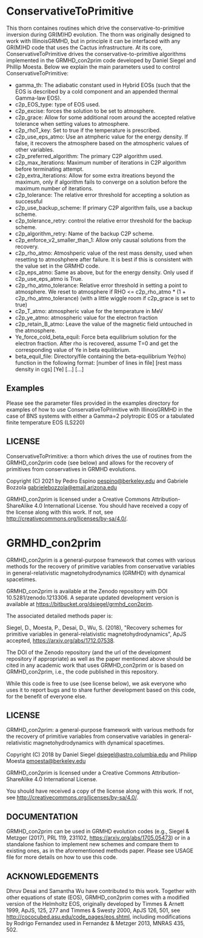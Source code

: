 # ConservativeToPrimitive

This thorn containes routines which drive the conservative-to-primitive inversion during GR(M)HD evolution. The thorn was originally designed to work with IllinoisGRMHD, but in principle it can be interfaced with any GR(M)HD code that uses the Cactus infrastructure. At its core, ConservativeToPrimitive drives the conservative-to-primitive algorithms implemented in the GRMHD_con2prim code developed by Daniel Siegel and Phillip Moesta. Below we explain the main parameters used to control ConservativeToPrimitive:

* gamma_th: The adiabatic constant used in Hybrid EOSs (such that the EOS is described by a cold component and an appended thermal Gamma-law EOS).
* c2p_EOS_type: type of EOS used.
* c2p_excise: forces the solution to be set to atmosphere.
* c2p_grace: Allow for some additional room around the accepted relative tolerance when setting values to atmosphere.
* c2p_rhoT_key: Set to true if the temperature is prescribed.
* c2p_use_eps_atmo: Use an atmpheric value for the energy density. If false, it recovers the atmosphere based on the atmospheric values of other variables.
* c2p_preferred_algorithm: The primary C2P algorithm used.
* c2p_max_iterations: Maximum number of iterations in C2P algorithm before terminating attempt.
* c2p_extra_iterations: Allow for some extra itreations beyond the maximum, only if algorithm fails to converge on a solution before the maximum number of iterations.
* c2p_tolerance: The relative error threshold for accepting a solution as successful
* c2p_use_backup_scheme: If primary C2P algorithm fails, use a backup scheme.
* c2p_tolerance_retry: control the relative error threshold for the backup scheme.
* c2p_algorithm_retry: Name of the backup C2P scheme.
* c2p_enforce_v2_smaller_than_1: Allow only causal solutions from the recovery.
* c2p_rho_atmo: Atmoshperic value of the rest mass density, used when resetting to atmoshphere after failure. It is best if this is consistent with the value set in the GRMHD code.
* c2p_eps_atmo: Same as above, but for the energy density. Only used if c2p_use_eps_atmo is True.
* c2p_rho_atmo_tolerance: Relative error threshold in setting a point to atmosphere. We reset to atmosphere if RHO <= c2p_rho_atmo * (1 + c2p_rho_atmo_tolerance) (with a little wiggle room if c2p_grace is set to true)
* c2p_T_atmo: atmospheric value for the temperature in MeV
* c2p_ye_atmo: atmospheric value for the electron fraction
* c2p_retain_B_atmo: Leave the value of the magnetic field untouched in the atmosphere.
* Ye_force_cold_beta_equil: Force beta equilibrium solution for the electron fraction. After rho is recovered, assume T=0 and get the corresponding value of Ye in beta equilibrium.
* beta_equil_file: Directory/file containing the beta-equilibrium Ye(rho) function in the following format: 
   \[number of lines in file\]
   \[rest mass density in cgs\] \[Ye\]
   \[...\]                      \[...\]

## Examples
Please see the parameter files provided in the examples directory for examples of how to use ConservativeToPrimitive with IllinoisGRMHD in the case of BNS systems with either a Gamma=2 polytropic EOS or a tabulated finite temperature EOS (LS220)

## LICENSE
ConservativeToPrimitive: a thorn which drives the use of routines from the GRMHD_con2prim code (see below) and allows for the recovery of primitives from conservatives in GRMHD evolutions.

Copyright (C) 2021 by Pedro Espino <pespino@berkeley.edu> and Gabriele Bozzola <gabrielebozzola@email.arizona.edu>

GRMHD_con2prim is licensed under a Creative Commons Attribution-ShareAlike 4.0 International License. You should have received a copy of the license along with this work. If not, see <http://creativecommons.org/licenses/by-sa/4.0/>.

# GRMHD_con2prim
GRMHD_con2prim is a general-purpose framework that comes with various methods for the recovery of primitive variables from conservative variables in general-relativistic magnetohydrodynamics (GRMHD) with dynamical spacetimes.

GRMHD_con2prim is available at the Zenodo repository with DOI 10.5281/zenodo.1213306.
A separate updated development version is available at https://bitbucket.org/dsiegel/grmhd_con2prim.

The associated detailed methods paper is:

Siegel, D., Moesta, P., Desai, D., Wu, S. (2018), "Recovery schemes for primitive variables in general-relativistic magnetohydrodynamics", ApJS accepted, https://arxiv.org/abs/1712.07538.

The DOI of the Zenodo repository (and the url of the development repository if appropriate) as well as the paper mentioned above should be cited in any academic work that uses GRMHD_con2prim or is based on GRMHD_con2prim, i.e., the code published in this repository.

While this code is free to use (see license below), we ask everyone who uses it to report bugs and to share further development based on this code, for the benefit of everyone else.

## LICENSE

GRMHD_con2prim: a general-purpose framework with various methods for the recovery of primitive variables from conservative variables in general-relativistic magnetohydrodynamics with dynamical spacetimes.

Copyright (C) 2018 by Daniel Siegel <dsiegel@astro.columbia.edu> and Philipp
Moesta <pmoesta@berkeley.edu>

GRMHD_con2prim is licensed under a
Creative Commons Attribution-ShareAlike 4.0 International License.

You should have received a copy of the license along with this
work. If not, see <http://creativecommons.org/licenses/by-sa/4.0/>.

## DOCUMENTATION

GRMHD_con2prim can be used in GRMHD evolution codes (e.g., Siegel & Metzger (2017), PRL 119, 231102, https://arxiv.org/abs/1705.05473) or in a standalone  fashion to implement new schemes and compare them to existing ones, as in the aforementioned methods paper. Please see USAGE file for more details on how to use this code.

## ACKNOWLEDGEMENTS

Dhruv Desai and Samantha Wu have contributed to this work. Together with other equations of state (EOS), GRMHD_con2prim comes with a modified version of the Helmholtz EOS, originally developed by Timmes & Arnett 1999, ApJS, 125, 277 and Timmes & Swesty 2000, ApJS 126, 501, see http://cococubed.asu.edu/code_pages/eos.shtml, including modifications by Rodrigo Fernandez used in Fernandez & Metzger 2013, MNRAS 435, 502.
